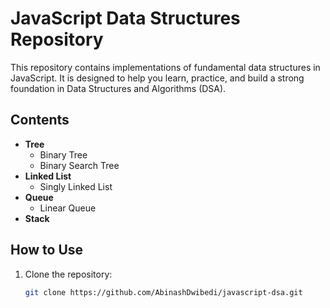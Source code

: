 # JavaScript Data Structures Repository

This repository contains implementations of fundamental data structures in JavaScript. It is designed to help you learn, practice, and build a strong foundation in Data Structures and Algorithms (DSA).

## Contents
- **Tree**
  - Binary Tree
  - Binary Search Tree
- **Linked List**
  - Singly Linked List
  <!-- - Doubly Linked List -->
- **Queue**
  - Linear Queue
  <!-- - Circular Queue -->
- **Stack**

## How to Use
1. Clone the repository:
   ```bash
   git clone https://github.com/AbinashDwibedi/javascript-dsa.git
